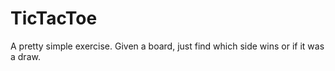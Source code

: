 TicTacToe
=====

A pretty simple exercise.  Given a board, just find which side wins or if it was a draw.